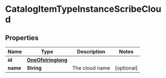 

# CatalogItemTypeInstanceScribeCloud

## Properties

Name | Type | Description | Notes
------------ | ------------- | ------------- | -------------
**id** | [**OneOfstringlong**](OneOfstringlong.md) |  | 
**name** | **String** | The cloud name |  [optional]



